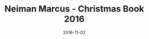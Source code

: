 ---
title: Neiman Marcus - Christmas Book 2016
date: 2016-11-02
summary_markdown: |
  Assael launches a new and exclusive collection for Neiman Marcus, The Assael Coral Collection. This collection is extremely rare and features some of the most gorgeous vintage coral available. #onlyatNM ​​
featured_image: 2016-11-02.jpg
---